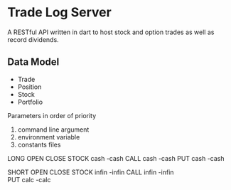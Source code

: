 # Trade Log Server
A RESTful API written in dart to host stock and option trades as well as record dividends.

## Data Model
+ Trade
+ Position
+ Stock
+ Portfolio

Parameters in order of priority
1. command line argument
2. environment variable
3. constants files

            
LONG        OPEN    CLOSE
 STOCK      cash    -cash
 CALL       cash    -cash
 PUT        cash    -cash

SHORT       OPEN    CLOSE
  STOCK     infin   -infin
  CALL      infin   -infin  
  PUT       calc    -calc